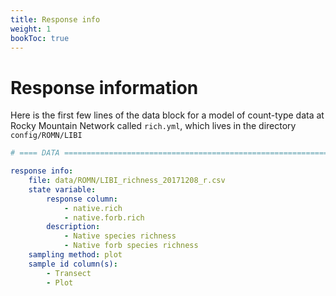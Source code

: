```yaml
---
title: Response info
weight: 1
bookToc: true
---
```


# Response information

Here is the first few lines of the data block for a model of count-type data at Rocky Mountain Network called `rich.yml`, which lives in the directory `config/ROMN/LIBI`

```YAML
# ==== DATA ===================================================================

response info:
    file: data/ROMN/LIBI_richness_20171208_r.csv
    state variable:
        response column:
            - native.rich
            - native.forb.rich
        description:
            - Native species richness
            - Native forb species richness
    sampling method: plot
    sample id column(s):
        - Transect
        - Plot
```
